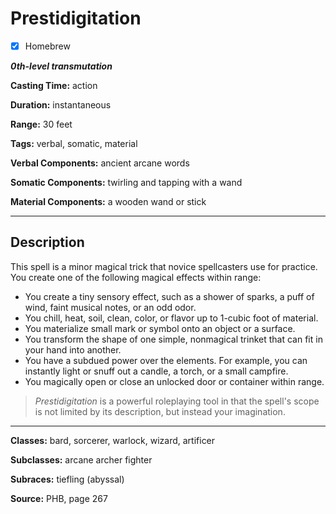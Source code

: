 # Prestidigitation

- [x] Homebrew

***0th-level transmutation***

**Casting Time:** action

**Duration:** instantaneous

**Range:** 30 feet

**Tags:** verbal, somatic, material

**Verbal Components:** ancient arcane words

**Somatic Components:** twirling and tapping with a wand

**Material Components:** a wooden wand or stick

---

## Description
This spell is a minor magical trick that novice spellcasters use for practice. You create one of the following magical effects within range:
- You create a tiny sensory effect, such as a shower of sparks, a puff of wind, faint musical notes, or an odd odor.
- You chill, heat, soil, clean, color, or flavor up to 1-cubic foot of material.
- You materialize small mark or symbol onto an object or a surface.
- You transform the shape of one simple, nonmagical trinket that can fit in your hand into another.
- You have a subdued power over the elements. For example, you can instantly light or snuff out a candle, a torch, or a small campfire.
- You magically open or close an unlocked door or container within range.

> *Prestidigitation* is a powerful roleplaying tool in that the spell's scope is not limited by its description, but instead your imagination.

---

**Classes:** bard, sorcerer, warlock, wizard, artificer

**Subclasses:** arcane archer fighter

**Subraces:** tiefling (abyssal)

**Source:** PHB, page 267

